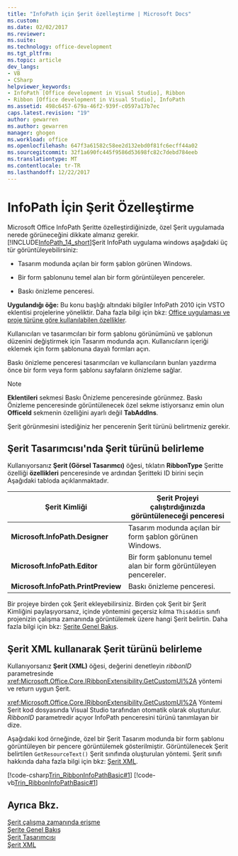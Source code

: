 ```yaml
---
title: "InfoPath için Şerit özelleştirme | Microsoft Docs"
ms.custom: 
ms.date: 02/02/2017
ms.reviewer: 
ms.suite: 
ms.technology: office-development
ms.tgt_pltfrm: 
ms.topic: article
dev_langs:
- VB
- CSharp
helpviewer_keywords:
- InfoPath [Office development in Visual Studio], Ribbon
- Ribbon [Office development in Visual Studio], InfoPath
ms.assetid: 498c6457-679a-46f2-939f-c0597a17b7ec
caps.latest.revision: "19"
author: gewarren
ms.author: gewarren
manager: ghogen
ms.workload: office
ms.openlocfilehash: 647f3a61582c58ee2d132ebd0f81fc6ecff44a02
ms.sourcegitcommit: 32f1a690fc445f9586d53698fc82c7debd784eeb
ms.translationtype: MT
ms.contentlocale: tr-TR
ms.lasthandoff: 12/22/2017
---
```

# <a name="customizing-a-ribbon-for-infopath"></a>InfoPath İçin Şerit Özelleştirme
  Microsoft Office InfoPath Şeritte özelleştirdiğinizde, özel Şerit uygulamada nerede görüneceğini dikkate almanız gerekir. [!INCLUDE[InfoPath_14_short](../vsto/includes/infopath-14-short-md.md)]Şerit InfoPath uygulama windows aşağıdaki üç tür görüntüleyebilirsiniz:  
  
-   Tasarım modunda açılan bir form şablon görünen Windows.  
  
-   Bir form şablonunu temel alan bir form görüntüleyen pencereler.  
  
-   Baskı önizleme penceresi.  
  
 **Uygulandığı öğe:** Bu konu başlığı altındaki bilgiler InfoPath 2010 için VSTO eklentisi projelerine yöneliktir. Daha fazla bilgi için bkz: [Office uygulaması ve proje türüne göre kullanılabilen özellikler](../vsto/features-available-by-office-application-and-project-type.md).  
  
 Kullanıcıları ve tasarımcıları bir form şablonu görünümünü ve şablonun düzenini değiştirmek için Tasarım modunda açın. Kullanıcıların içeriği eklemek için form şablonuna dayalı formları açın.  
  
 Baskı önizleme penceresi tasarımcıları ve kullanıcıların bunları yazdırma önce bir form veya form şablonu sayfaların önizleme sağlar.  
  
> [!NOTE]  
>  **Eklentileri** sekmesi Baskı Önizleme penceresinde görünmez. Baskı Önizleme penceresinde görüntülenecek özel sekme istiyorsanız emin olun **OfficeId** sekmenin özelliğini ayarlı değil **TabAddIns**.  
  
 Şerit görünmesini istediğiniz her pencerenin Şerit türünü belirtmeniz gerekir.  
  
## <a name="specifying-the-ribbon-type-in-the-ribbon-designer"></a>Şerit Tasarımcısı'nda Şerit türünü belirleme  
 Kullanıyorsanız **Şerit (Görsel Tasarımcı)** öğesi, tıklatın **RibbonType** Şeritte özelliği **özellikleri** penceresinde ve ardından Şeritteki ID birini seçin Aşağıdaki tabloda açıklanmaktadır.  
  
|Şerit Kimliği|Şerit Projeyi çalıştırdığınızda görüntüleneceği penceresi|  
|---------------|---------------------------------------------------------------------|  
|**Microsoft.InfoPath.Designer**|Tasarım modunda açılan bir form şablon görünen Windows.|  
|**Microsoft.InfoPath.Editor**|Bir form şablonunu temel alan bir form görüntüleyen pencereler.|  
|**Microsoft.InfoPath.PrintPreview**|Baskı önizleme penceresi.|  
  
 Bir projeye birden çok Şerit ekleyebilirsiniz. Birden çok Şerit bir Şerit Kimliğini paylaşıyorsanız, içinde yöntemini geçersiz kılma `ThisAddin` sınıfı projenizin çalışma zamanında görüntülemek üzere hangi Şerit belirtin. Daha fazla bilgi için bkz: [Şerite Genel Bakış](../vsto/ribbon-overview.md).  
  
## <a name="specifying-the-ribbon-type-by-using-ribbon-xml"></a>Şerit XML kullanarak Şerit türünü belirleme  
 Kullanıyorsanız **Şerit (XML)** öğesi, değerini denetleyin *ribbonID* parametresinde <xref:Microsoft.Office.Core.IRibbonExtensibility.GetCustomUI%2A> yöntemi ve return uygun Şerit.  
  
 <xref:Microsoft.Office.Core.IRibbonExtensibility.GetCustomUI%2A> Yöntemi Şerit kod dosyasında Visual Studio tarafından otomatik olarak oluşturulur. *RibbonID* parametredir açıyor InfoPath penceresini türünü tanımlayan bir dize.  
  
 Aşağıdaki kod örneğinde, özel bir Şerit Tasarım modunda bir form şablonu görüntüleyen bir pencere görüntülemek gösterilmiştir. Görüntülenecek Şerit belirtilen `GetResourceText()` Şerit sınıfında oluşturulan yöntemi. Şerit sınıfı hakkında daha fazla bilgi için bkz: [Şerit XML](../vsto/ribbon-xml.md).  
  
 [!code-csharp[Trin_RibbonInfoPathBasic#1](../vsto/codesnippet/CSharp/myinfopathproject/ribbon.cs#1)]
 [!code-vb[Trin_RibbonInfoPathBasic#1](../vsto/codesnippet/VisualBasic/myinfopathproject/ribbon.vb#1)]  
  
## <a name="see-also"></a>Ayrıca Bkz.  
 [Şerit çalışma zamanında erişme](../vsto/accessing-the-ribbon-at-run-time.md)   
 [Şerite Genel Bakış](../vsto/ribbon-overview.md)   
 [Şerit Tasarımcısı](../vsto/ribbon-designer.md)   
 [Şerit XML](../vsto/ribbon-xml.md)  
  
  